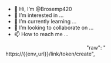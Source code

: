 - 👋 Hi, I’m @Brosemp420
- 👀 I’m interested in ...
- 🌱 I’m currently learning ...
- 💞️ I’m looking to collaborate on ...
- 📫 How to reach me ...

<!---
Brosemp420/Brosemp420 is a ✨ special ✨ repository because its `README.md` (this file) appears on your GitHub profile.
You can click the Preview link to take a look at your changes.
--->
 
 ​                                                        ​"raw"​: ​"​https://{{env_url}}/link/token/create​"​,

